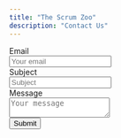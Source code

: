 ```yaml
---
title: "The Scrum Zoo"
description: "Contact Us"
---
```


<form id="imagesubmit" method="POST" action="https://formspree.io/bwart@marketo.com">
  <input type="hidden" name="_subject" value="The Scrum Zoo: Contact Submission" />
  <input type="hidden" name="_gotcha" style="display:none" />
  <input type="hidden" name="_next" value="https://bwart-mkto.github.io/scrum_zoo/thankyou" />
  <input type="hidden" name="_cc" value="sfabini@marketo.com,kbielewicz@marketo.com,mfenwick@marketo.com,talkhateeb@marketo.com" />
Email<br/><input type="email" name="email" placeholder="Your email" /><br/>
Subject<br/><input type="text" name="subject" placeholder="Subject" /><br/>
Message<br/><textarea placeholder="Your message"></textarea><br/>
  <button type="submit">Submit</button>
</form>
<script>
    var imagesubmit =  document.getElementById('imagesubmit');
    contactform.setAttribute('action', '//formspree.io/' + 'bwart' + '@' + 'marketo' + '.' + 'com');
</script>
